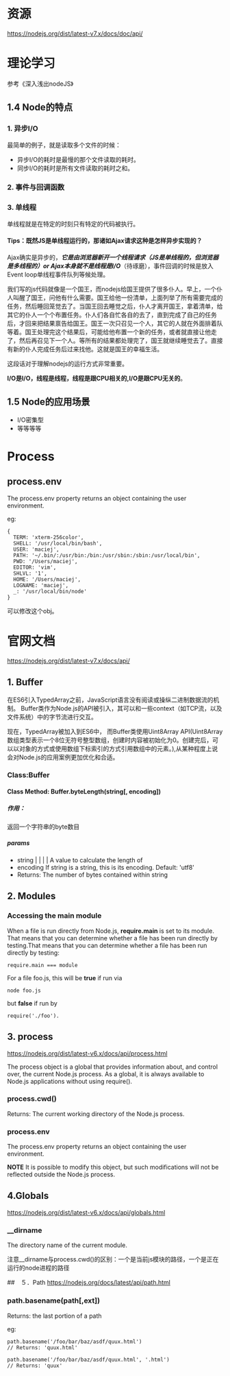 # 资源
<https://nodejs.org/dist/latest-v7.x/docs/doc/api/>


# 理论学习
参考《深入浅出nodeJS》

## 1.4 Node的特点
### 1. 异步I/O
最简单的例子，就是读取多个文件的时候：

- 异步I/O的耗时是最慢的那个文件读取的耗时。
- 同步I/O的耗时是所有文件读取的耗时之和。

### 2. 事件与回调函数

### 3. 单线程

单线程就是在特定的时刻只有特定的代码被执行。


#### Tips：既然JS是单线程运行的，那诸如Ajax请求这种是怎样异步实现的？
Ajax确实是异步的，***它是由浏览器新开一个线程请求（JS是单线程的，但浏览器是多线程的）or Ajax本身就不是线程是I/O***（待琢磨），事件回调的时候是放入Event loop单线程事件队列等候处理。


我们写的js代码就像是一个国王，而nodejs给国王提供了很多仆人。早上，一个仆人叫醒了国王，问他有什么需要。国王给他一份清单，上面列举了所有需要完成的任务，然后睡回笼觉去了。当国王回去睡觉之后，仆人才离开国王，拿着清单，给其它的仆人一个个布置任务。仆人们各自忙各自的去了，直到完成了自己的任务后，才回来把结果禀告给国王。国王一次只召见一个人，其它的人就在外面排着队等着。国王处理完这个结果后，可能给他布置一个新的任务，或者就直接让他走了，然后再召见下一个人。等所有的结果都处理完了，国王就继续睡觉去了。直接有新的仆人完成任务后过来找他。这就是国王的幸福生活。


这段话对于理解nodejs的运行方式非常重要。

**I/O是I/O，线程是线程，线程是跟CPU相关的,I/O是跟CPU无关的**。


## 1.5 Node的应用场景
- I/O密集型
- 等等等等



# Process
## process.env
The process.env property returns an object containing the user environment.


eg:

	{
	  TERM: 'xterm-256color',
	  SHELL: '/usr/local/bin/bash',
	  USER: 'maciej',
	  PATH: '~/.bin/:/usr/bin:/bin:/usr/sbin:/sbin:/usr/local/bin',
	  PWD: '/Users/maciej',
	  EDITOR: 'vim',
	  SHLVL: '1',
	  HOME: '/Users/maciej',
	  LOGNAME: 'maciej',
	  _: '/usr/local/bin/node'
	}

可以修改这个obj。

# 官网文档
<https://nodejs.org/dist/latest-v7.x/docs/api/>

## 1. Buffer
在ES6引入TypedArray之前，JavaScript语言没有阅读或操纵二进制数据流的机制。 Buffer类作为Node.js的API被引入，其可以和一些context（如TCP流，以及文件系统）中的字节流进行交互。

现在，TypedArray被加入到ES6中， 而Buffer类使用Uint8Array API(Uint8Array 数组类型表示一个8位无符号整型数组，创建时内容被初始化为0。创建完后，可以以对象的方式或使用数组下标索引的方式引用数组中的元素。),从某种程度上说会对Node.js的应用案例更加优化和合适。


### Class:Buffer

#### Class Method: Buffer.byteLength(string[, encoding])
##### 作用：
返回一个字符串的byte数目
##### params
- string <String> | <Buffer> | <TypedArray> | <DataView> | <ArrayBuffer> A value to calculate the length of
- encoding <String> If string is a string, this is its encoding. Default: 'utf8'
- Returns: <Integer> The number of bytes contained within string

## 2. Modules

### Accessing the main module

When a file is run directly from Node.js, **require.main** is set to its module. That means that you can determine whether a file has been run directly by testing.That means that you can determine whether a file has been run directly by testing:

	require.main === module

For a file foo.js, this will be **true** if run via 
	
	node foo.js

but **false** if run by 
	
	require('./foo').

## 3. process
<https://nodejs.org/dist/latest-v6.x/docs/api/process.html>

The process object is a global that provides information about, and control over, the current Node.js process. As a global, it is always available to Node.js applications without using require().

### process.cwd()
Returns: <String>The current working directory of the Node.js process.

### process.env
<Object>

The process.env property returns an object containing the user environment. 

**NOTE** It is possible to modify this object, but such modifications will not be reflected outside the Node.js process. 

## 4.Globals
<https://nodejs.org/dist/latest-v6.x/docs/api/globals.html>
### __dirname
<String>

The directory name of the current module. 

注意__dirname与process.cwd()的区别：一个是当前js模块的路径，一个是正在运行的node进程的路径


##　５．Path
<https://nodejs.org/docs/latest/api/path.html>

### path.basename(path[,ext])

Returns: the last portion of a path

eg:

	path.basename('/foo/bar/baz/asdf/quux.html')
	// Returns: 'quux.html'
	
	path.basename('/foo/bar/baz/asdf/quux.html', '.html')
	// Returns: 'quux'